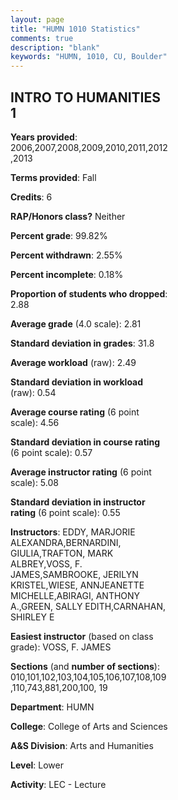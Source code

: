 ```yaml
---
layout: page
title: "HUMN 1010 Statistics"
comments: true
description: "blank"
keywords: "HUMN, 1010, CU, Boulder"
--- 
```

<head>
<script src="https://ajax.googleapis.com/ajax/libs/jquery/2.1.3/jquery.min.js"></script>
<script src="https://dl.dropboxusercontent.com/s/pc42nxpaw1ea4o9/highcharts.js?dl=0"></script>
<!-- <script src="../assets/js/highcharts.js"></script> -->
<style type="text/css">@font-face {
	font-family: "Bebas Neue";
	src: url(https://www.filehosting.org/file/details/544349/BebasNeue%20Regular.otf) format("opentype");
	}
	h1.Bebas { 
		font-family: "Bebas Neue", Verdana, Tahoma;
	}
</style>
</head>
<body>
	<div id="container" style="float: right; width: 45%; height: 88%; margin-left: 2.5%; margin-right: 2.5%;"></div>
	<script language="JavaScript">
		$(document).ready(function() {
		var chart = {type: 'column'};
		var title = {text: 'Grade Distribution'};
		var xAxis = {categories: ['A','B','C','D','F'],crosshair: true};
		var yAxis = {min: 0,title: {text: 'Percentage'}};
		var tooltip = {headerFormat: '<center><b><span style="font-size:20px">{point.key}</span></b></center>',
		               pointFormat: '<td style="padding:0"><b>{point.y:.1f}%</b></td>',
		               footerFormat: '</table>',shared: true,useHTML: true};
		var plotOptions = {column: {pointPadding: 0.0,borderWidth: 0}};  
		var credits = {enabled: false};var series= [{name: 'Percent',data: [26.64,45.55,20.05,4.33,3.43,]}];
		var json = {};
		json.chart = chart;
		json.title = title;
		json.tooltip = tooltip;
		json.xAxis = xAxis;
		json.yAxis = yAxis;  
		json.series = series;
		json.plotOptions = plotOptions;  
		json.credits = credits;
		$('#container').highcharts(json);
	});
	</script>
</body>
			   
## INTRO TO HUMANITIES 1

**Years provided**: 2006,2007,2008,2009,2010,2011,2012,2013

**Terms provided**: Fall

**Credits**: 6

**RAP/Honors class?** Neither

**Percent grade**: 99.82%

**Percent withdrawn**: 2.55%

**Percent incomplete**: 0.18%

**Proportion of students who dropped**: 2.88

**Average grade** (4.0 scale): 2.81

**Standard deviation in grades**: 31.8

**Average workload** (raw): 2.49

**Standard deviation in workload** (raw): 0.54

**Average course rating** (6 point scale): 4.56

**Standard deviation in course rating** (6 point scale): 0.57

**Average instructor rating** (6 point scale): 5.08

**Standard deviation in instructor rating** (6 point scale): 0.55

**Instructors**: EDDY, MARJORIE ALEXANDRA,BERNARDINI, GIULIA,TRAFTON, MARK ALBREY,VOSS, F. JAMES,SAMBROOKE, JERILYN KRISTEL,WIESE, ANNJEANETTE MICHELLE,ABIRAGI, ANTHONY A.,GREEN, SALLY EDITH,CARNAHAN, SHIRLEY E

**Easiest instructor** (based on class grade): VOSS, F. JAMES

**Sections** (and **number of sections**): 010,101,102,103,104,105,106,107,108,109,110,743,881,200,100, 19

**Department**: HUMN

**College**: College of Arts and Sciences

**A&S Division**: Arts and Humanities

**Level**: Lower

**Activity**: LEC - Lecture